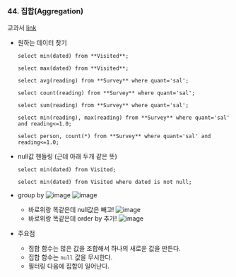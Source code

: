### 44. 집합(Aggregation)
교과서 [link](https://r2bit.com/book_analytics/database-agg.html)

- 원하는 데이터 찾기
    
    `select min(dated) from **Visited**;`
    
    `select max(dated) from **Visited**;`
    
    `select avg(reading) from **Survey** where quant='sal';`
    
    `select count(reading) from **Survey** where quant='sal';`
    
    `select sum(reading) from **Survey** where quant='sal';`
    
    `select min(reading), max(reading) from **Survey** where quant='sal' and reading<=1.0;`
    
    `select person, count(*) from **Survey** where quant='sal' and reading<=1.0;`
    
- null값 핸들링 (근데 아래 두개 같은 뜻)
    
    `select min(dated) from Visited;`
    
    `select min(dated) from Visited where dated is not null;`

- group by
  ![image](https://user-images.githubusercontent.com/88718806/206211028-b0506a89-2dc5-412d-a99d-bf3c3632f95b.png)
  ![image](https://user-images.githubusercontent.com/88718806/206211048-51b00c03-9409-4a81-a9c3-b6b9a5748edf.png)
  - 바로위랑 똑같은데 null값은 빼고!
    ![image](https://user-images.githubusercontent.com/88718806/206211065-e531ae45-98f0-4864-89b3-35155c8bad7a.png)
  - 바로위랑 똑같은데 order by 추가!
    ![image](https://user-images.githubusercontent.com/88718806/206211084-04a87dd0-4aeb-4a14-bf87-406f83d4aa17.png)



- 주요점
    - 집합 함수는 많은 값을 조합해서 하나의 새로운 값을 만든다.
    - 집합 함수는 `null` 값을 무시한다.
    - 필터링 다음에 집합이 일어난다.
